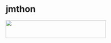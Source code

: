 # jmthon

<p align="left"><a href="https://heroku.com/deploy?template=https://github.com/jafar1046/JMTHON-PACK"> <img src="https://img.shields.io/badge/Deploy%20To%20Heroku-purple?style=for-the-badge&logo=heroku" width="320" height="58.45"/></a></p>
